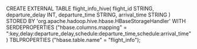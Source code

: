 CREATE EXTERNAL TABLE flight_info_hive(
    flight_id STRING,
    departure_delay INT,
    departure_time STRING,
    arrival_time STRING
)
STORED BY 'org.apache.hadoop.hive.hbase.HBaseStorageHandler'
WITH SERDEPROPERTIES ("hbase.columns.mapping" = ":key,delay:departure_delay,schedule:departure_time,schedule:arrival_time")
TBLPROPERTIES ("hbase.table.name" = "flight_info");
